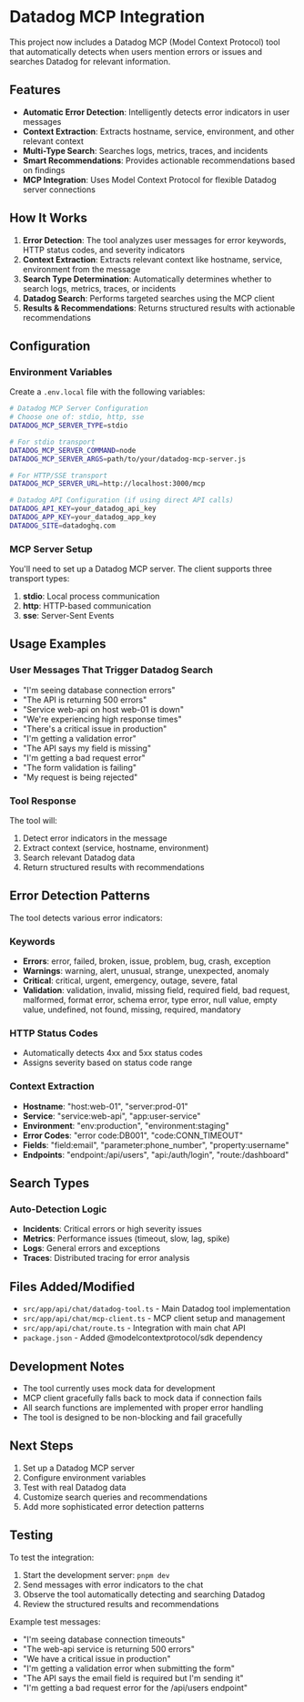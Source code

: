 # Datadog MCP Integration

This project now includes a Datadog MCP (Model Context Protocol) tool that automatically detects when users mention errors or issues and searches Datadog for relevant information.

## Features

- **Automatic Error Detection**: Intelligently detects error indicators in user messages
- **Context Extraction**: Extracts hostname, service, environment, and other relevant context
- **Multi-Type Search**: Searches logs, metrics, traces, and incidents
- **Smart Recommendations**: Provides actionable recommendations based on findings
- **MCP Integration**: Uses Model Context Protocol for flexible Datadog server connections

## How It Works

1. **Error Detection**: The tool analyzes user messages for error keywords, HTTP status codes, and severity indicators
2. **Context Extraction**: Extracts relevant context like hostname, service, environment from the message
3. **Search Type Determination**: Automatically determines whether to search logs, metrics, traces, or incidents
4. **Datadog Search**: Performs targeted searches using the MCP client
5. **Results & Recommendations**: Returns structured results with actionable recommendations

## Configuration

### Environment Variables

Create a `.env.local` file with the following variables:

```bash
# Datadog MCP Server Configuration
# Choose one of: stdio, http, sse
DATADOG_MCP_SERVER_TYPE=stdio

# For stdio transport
DATADOG_MCP_SERVER_COMMAND=node
DATADOG_MCP_SERVER_ARGS=path/to/your/datadog-mcp-server.js

# For HTTP/SSE transport
DATADOG_MCP_SERVER_URL=http://localhost:3000/mcp

# Datadog API Configuration (if using direct API calls)
DATADOG_API_KEY=your_datadog_api_key
DATADOG_APP_KEY=your_datadog_app_key
DATADOG_SITE=datadoghq.com
```

### MCP Server Setup

You'll need to set up a Datadog MCP server. The client supports three transport types:

1. **stdio**: Local process communication
2. **http**: HTTP-based communication
3. **sse**: Server-Sent Events

## Usage Examples

### User Messages That Trigger Datadog Search

- "I'm seeing database connection errors"
- "The API is returning 500 errors"
- "Service web-api on host web-01 is down"
- "We're experiencing high response times"
- "There's a critical issue in production"
- "I'm getting a validation error"
- "The API says my field is missing"
- "I'm getting a bad request error"
- "The form validation is failing"
- "My request is being rejected"

### Tool Response

The tool will:
1. Detect error indicators in the message
2. Extract context (service, hostname, environment)
3. Search relevant Datadog data
4. Return structured results with recommendations

## Error Detection Patterns

The tool detects various error indicators:

### Keywords
- **Errors**: error, failed, broken, issue, problem, bug, crash, exception
- **Warnings**: warning, alert, unusual, strange, unexpected, anomaly
- **Critical**: critical, urgent, emergency, outage, severe, fatal
- **Validation**: validation, invalid, missing field, required field, bad request, malformed, format error, schema error, type error, null value, empty value, undefined, not found, missing, required, mandatory

### HTTP Status Codes
- Automatically detects 4xx and 5xx status codes
- Assigns severity based on status code range

### Context Extraction
- **Hostname**: "host:web-01", "server:prod-01"
- **Service**: "service:web-api", "app:user-service"
- **Environment**: "env:production", "environment:staging"
- **Error Codes**: "error code:DB001", "code:CONN_TIMEOUT"
- **Fields**: "field:email", "parameter:phone_number", "property:username"
- **Endpoints**: "endpoint:/api/users", "api:/auth/login", "route:/dashboard"

## Search Types

### Auto-Detection Logic
- **Incidents**: Critical errors or high severity issues
- **Metrics**: Performance issues (timeout, slow, lag, spike)
- **Logs**: General errors and exceptions
- **Traces**: Distributed tracing for error analysis

## Files Added/Modified

- `src/app/api/chat/datadog-tool.ts` - Main Datadog tool implementation
- `src/app/api/chat/mcp-client.ts` - MCP client setup and management
- `src/app/api/chat/route.ts` - Integration with main chat API
- `package.json` - Added @modelcontextprotocol/sdk dependency

## Development Notes

- The tool currently uses mock data for development
- MCP client gracefully falls back to mock data if connection fails
- All search functions are implemented with proper error handling
- The tool is designed to be non-blocking and fail gracefully

## Next Steps

1. Set up a Datadog MCP server
2. Configure environment variables
3. Test with real Datadog data
4. Customize search queries and recommendations
5. Add more sophisticated error detection patterns

## Testing

To test the integration:

1. Start the development server: `pnpm dev`
2. Send messages with error indicators to the chat
3. Observe the tool automatically detecting and searching Datadog
4. Review the structured results and recommendations

Example test messages:
- "I'm seeing database connection timeouts"
- "The web-api service is returning 500 errors"
- "We have a critical issue in production"
- "I'm getting a validation error when submitting the form"
- "The API says the email field is required but I'm sending it"
- "I'm getting a bad request error for the /api/users endpoint"
